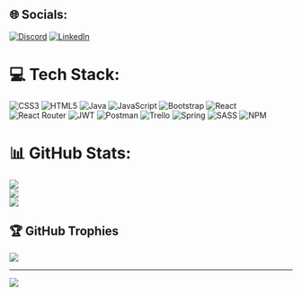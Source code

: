 
## 🌐 Socials:
[![Discord](https://img.shields.io/badge/Discord-%237289DA.svg?logo=discord&logoColor=white)](https://discord.gg/VincenzoDePascale#5587) [![LinkedIn](https://img.shields.io/badge/LinkedIn-%230077B5.svg?logo=linkedin&logoColor=white)](https://www.linkedin.com/in/vincenzo-de-pascale-30542322a//) 

# 💻 Tech Stack:
![CSS3](https://img.shields.io/badge/css3-%231572B6.svg?style=for-the-badge&logo=css3&logoColor=white) ![HTML5](https://img.shields.io/badge/html5-%23E34F26.svg?style=for-the-badge&logo=html5&logoColor=white) ![Java](https://img.shields.io/badge/java-%23ED8B00.svg?style=for-the-badge&logo=java&logoColor=white) ![JavaScript](https://img.shields.io/badge/javascript-%23323330.svg?style=for-the-badge&logo=javascript&logoColor=%23F7DF1E) ![Bootstrap](https://img.shields.io/badge/bootstrap-%23563D7C.svg?style=for-the-badge&logo=bootstrap&logoColor=white) ![React](https://img.shields.io/badge/react-%2320232a.svg?style=for-the-badge&logo=react&logoColor=%2361DAFB) ![React Router](https://img.shields.io/badge/React_Router-CA4245?style=for-the-badge&logo=react-router&logoColor=white) ![JWT](https://img.shields.io/badge/JWT-black?style=for-the-badge&logo=JSON%20web%20tokens) ![Postman](https://img.shields.io/badge/Postman-FF6C37?style=for-the-badge&logo=postman&logoColor=white) ![Trello](https://img.shields.io/badge/Trello-%23026AA7.svg?style=for-the-badge&logo=Trello&logoColor=white) ![Spring](https://img.shields.io/badge/spring-%236DB33F.svg?style=for-the-badge&logo=spring&logoColor=white) ![SASS](https://img.shields.io/badge/SASS-hotpink.svg?style=for-the-badge&logo=SASS&logoColor=white) ![NPM](https://img.shields.io/badge/NPM-%23000000.svg?style=for-the-badge&logo=npm&logoColor=white)
# 📊 GitHub Stats:
![](https://github-readme-stats.vercel.app/api?username=VincenzoDePascale&theme=dark&hide_border=false&include_all_commits=true&count_private=true)<br/>
![](https://github-readme-streak-stats.herokuapp.com/?user=VincenzoDePascale&theme=dark&hide_border=false)<br/>
![](https://github-readme-stats.vercel.app/api/top-langs/?username=VincenzoDePascale&theme=dark&hide_border=false&include_all_commits=true&count_private=true&layout=compact)

## 🏆 GitHub Trophies
![](https://github-profile-trophy.vercel.app/?username=VincenzoDePascale&theme=radical&no-frame=false&no-bg=false&margin-w=4)

---
[![](https://visitcount.itsvg.in/api?id=VincenzoDePascale&icon=0&color=0)](https://visitcount.itsvg.in)

<!-- Proudly created with GPRM ( https://gprm.itsvg.in ) -->
